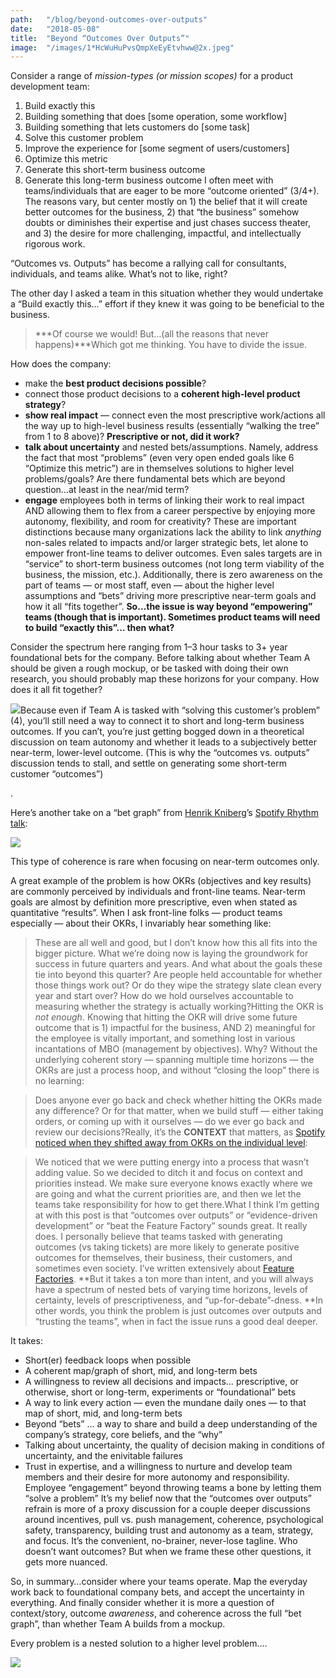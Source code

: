 ```yaml
---
path:	"/blog/beyond-outcomes-over-outputs"
date:	"2018-05-08"
title:	"Beyond “Outcomes Over Outputs”"
image:	"/images/1*HcWuHuPvsQmpXeEyEtvhww@2x.jpeg"
---
```


Consider a range of *mission-types (or mission scopes)* for a product development team:

1. Build exactly this
2. Building something that does [some operation, some workflow]
3. Building something that lets customers do [some task]
4. Solve this customer problem
5. Improve the experience for [some segment of users/customers]
6. Optimize this metric
7. Generate this short-term business outcome
8. Generate this long-term business outcome
I often meet with teams/individuals that are eager to be more “outcome oriented” (3/4+). The reasons vary, but center mostly on 1) the belief that it will create better outcomes for the business, 2) that “the business” somehow doubts or diminishes their expertise and just chases success theater, and 3) the desire for more challenging, impactful, and intellectually rigorous work.

“Outcomes vs. Outputs” has become a rallying call for consultants, individuals, and teams alike. What’s not to like, right?

The other day I asked a team in this situation whether they would undertake a “Build exactly this…” effort if they knew it was going to be beneficial to the business.


> ***Of course we would! But…(all the reasons that never happens)***Which got me thinking. You have to divide the issue.

How does the company:

* make the **best product decisions possible**?
* connect those product decisions to a **coherent high-level product strategy**?
* **show real impact** — connect even the most prescriptive work/actions all the way up to high-level business results (essentially “walking the tree” from 1 to 8 above)? **Prescriptive or not, did it work?**
* **talk about uncertainty** and nested bets/assumptions. Namely, address the fact that most “problems” (even very open ended goals like 6 “Optimize this metric”) are in themselves solutions to higher level problems/goals? Are there fundamental bets which are beyond question…at least in the near/mid term?
* **engage** employees both in terms of linking their work to real impact AND allowing them to flex from a career perspective by enjoying more autonomy, flexibility, and room for creativity?
These are important distinctions because many organizations lack the ability to link *anything* non-sales related to impacts and/or larger strategic bets, let alone to empower front-line teams to deliver outcomes. Even sales targets are in “service” to short-term business outcomes (not long term viability of the business, the mission, etc.). Additionally, there is zero awareness on the part of teams — or most staff, even — about the higher level assumptions and “bets” driving more prescriptive near-term goals and how it all “fits together”. **So…the issue is way beyond “empowering” teams (though that is important). Sometimes product teams will need to build “exactly this”… then what?**

Consider the spectrum here ranging from 1–3 hour tasks to 3+ year foundational bets for the company. Before talking about whether Team A should be given a rough mockup, or be tasked with doing their own research, you should probably map these horizons for your company. How does it all fit together?

![](/images/1*HcWuHuPvsQmpXeEyEtvhww@2x.jpeg)Because even if Team A is tasked with “solving this customer’s problem” (4), you’ll still need a way to connect it to short and long-term business outcomes. If you can’t, you’re just getting bogged down in a theoretical discussion on team autonomy and whether it leads to a subjectively better near-term, lower-level outcome. (This is why the “outcomes vs. outputs” discussion tends to stall, and settle on generating some short-term customer “outcomes”)

.

Here’s another take on a “bet graph” from [Henrik Kniberg](https://medium.com/u/3ccad081c81a)’s [Spotify Rhythm talk](https://blog.crisp.se/2016/06/08/henrikkniberg/spotify-rhythm):

![](/images/1*2bwttN-9TJojdGII_wuS6w@2x.jpeg)

This type of coherence is rare when focusing on near-term outcomes only.

A great example of the problem is how OKRs (objectives and key results) are commonly perceived by individuals and front-line teams. Near-term goals are almost by definition more prescriptive, even when stated as quantitative “results”. When I ask front-line folks — product teams especially — about their OKRs, I invariably hear something like:


> These are all well and good, but I don’t know how this all fits into the bigger picture. What we’re doing now is laying the groundwork for success in future quarters and years. And what about the goals these tie into beyond this quarter? Are people held accountable for whether those things work out? Or do they wipe the strategy slate clean every year and start over? How do we hold ourselves accountable to measuring whether the strategy is actually working?Hitting the OKR is *not enough*. Knowing that hitting the OKR will drive some future outcome that is 1) impactful for the business, AND 2) meaningful for the employee is vitally important, and something lost in various incantations of MBO (management by objectives). Why? Without the underlying coherent story — spanning multiple time horizons — the OKRs are just a process hoop, and without “closing the loop” there is no learning:


> Does anyone ever go back and check whether hitting the OKRs made any difference? Or for that matter, when we build stuff — either taking orders, or coming up with it ourselves — do we ever go back and review our decisions?Really, it’s the **CONTEXT** that matters, as [Spotify noticed when they shifted away from OKRs on the individual level](https://hrblog.spotify.com/2016/08/15/our-beliefs/):


> We noticed that we were putting energy into a process that wasn’t adding value. So we decided to ditch it and focus on context and priorities instead. We make sure everyone knows exactly where we are going and what the current priorities are, and then we let the teams take responsibility for how to get there.What I think I’m getting at with this post is that “outcomes over outputs” or “evidence-driven development” or “beat the Feature Factory” sounds great. It really does. I personally believe that teams tasked with generating outcomes (vs taking tickets) are more likely to generate positive outcomes for themselves, their business, their customers, and sometimes even society. I’ve written extensively about [Feature Factories](https://hackernoon.com/12-signs-youre-working-in-a-feature-factory-44a5b938d6a2). **But it takes a ton more than intent, and you will always have a spectrum of nested bets of varying time horizons, levels of certainty, levels of prescriptiveness, and “up-for-debate”-dness. **In other words, you think the problem is just outcomes over outputs and “trusting the teams”, when in fact the issue runs a good deal deeper.

It takes:

* Short(er) feedback loops when possible
* A coherent map/graph of short, mid, and long-term bets
* A willingness to review all decisions and impacts… prescriptive, or otherwise, short or long-term, experiments or “foundational” bets
* A way to link every action — even the mundane daily ones — to that map of short, mid, and long-term bets
* Beyond “bets” … a way to share and build a deep understanding of the company’s strategy, core beliefs, and the “why”
* Talking about uncertainty, the quality of decision making in conditions of uncertainty, and the enivitable failures
* Trust in expertise, and a willingness to nurture and develop team members and their desire for more autonomy and responsibility. Employee “engagement” beyond throwing teams a bone by letting them “solve a problem”
It’s my belief now that the “outcomes over outputs” refrain is more of a proxy discussion for a couple deeper discussions around incentives, pull vs. push management, coherence, psychological safety, transparency, building trust and autonomy as a team, strategy, and focus. It’s the convenient, no-brainer, never-lose tagline. Who doesn’t want outcomes? But when we frame these other questions, it gets more nuanced.

So, in summary…consider where your teams operate. Map the everyday work back to foundational company bets, and accept the uncertainty in everything. And finally consider whether it is more a question of context/story, outcome *awareness*, and coherence across the full “bet graph”, than whether Team A builds from a mockup.

Every problem is a nested solution to a higher level problem….

![](/images/1*rKrpOECpfJIxdx62l4diyg@2x.jpeg)